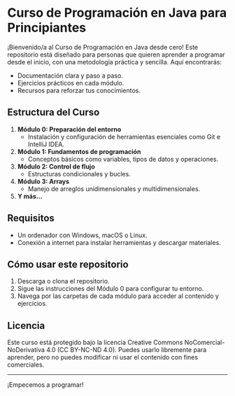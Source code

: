 # Curso de Programación en Java para Principiantes

¡Bienvenido/a al Curso de Programación en Java desde cero! Este repositorio está diseñado para personas que quieren aprender a programar desde el inicio, con una metodología práctica y sencilla. Aquí encontrarás:

- Documentación clara y paso a paso.
- Ejercicios prácticos en cada módulo.
- Recursos para reforzar tus conocimientos.

## **Estructura del Curso**
1. **Módulo 0: Preparación del entorno**
   - Instalación y configuración de herramientas esenciales como Git e IntelliJ IDEA.
2. **Módulo 1: Fundamentos de programación**
   - Conceptos básicos como variables, tipos de datos y operaciones.
3. **Módulo 2: Control de flujo**
   - Estructuras condicionales y bucles.
4. **Módulo 3: Arrays**
   - Manejo de arreglos unidimensionales y multidimensionales.
5. **Y más…**

## **Requisitos**
- Un ordenador con Windows, macOS o Linux.
- Conexión a internet para instalar herramientas y descargar materiales.

## **Cómo usar este repositorio**
1. Descarga o clona el repositorio.
2. Sigue las instrucciones del Módulo 0 para configurar tu entorno.
3. Navega por las carpetas de cada módulo para acceder al contenido y ejercicios.

## **Licencia**
Este curso está protegido bajo la licencia Creative Commons NoComercial-NoDerivativa 4.0 (CC BY-NC-ND 4.0). Puedes usarlo libremente para aprender, pero no puedes modificar ni usar el contenido con fines comerciales.

---

¡Empecemos a programar!
